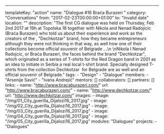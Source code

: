 ---
  templateKey: "action"
  name: "Dialogue #16 Braća Burazeri  "
  category: "Conversations"
  from: "2017-02-23T00:00:00+01:00"
  to: "Invalid date"
  location: ""
  description: "The first CG dialogue was held on Thursday, Feb 2nd 2017 at 19h at Topolska 18 together with Nikola and Nenad Radojicic (Braća Burazeri) who told us about their experience and work as the creators of the , \"Dechkotzar\" brand, how they became entrepreneurs although they were not thinking in that way, as well how one of their collections become official souvenir of Belgrade ...\n \nNikola I Nenad Radojcic, or Braća Burazeri, the faces behind the brand \"Dechkotzar\", which originated as a series of T-shirts for the Red Dragon band in 2001 as an idea to initiate in Serbia a real local t-shirt brand. Specially designed T-shirts from the collection Dechkotzar  for Belgrade are as well and an official souvenir of Belgrade."
  tags: 
    - "Design"
    - "Dialogue"
  members: 
    - "Arsenije Savić"
    - "Ivana Andrejić"
  mentors: []
  collaborators: []
  partners: []
  links: 
    - 
      name: "http://www.bracaburazeri.com/"
      url: "http://www.bracaburazeri.com/"
    - 
      name: "http://www.dechkotzar.com/"
      url: "http://www.dechkotzar.com/"
  images: 
    - 
      image: "/img/01_City_guerilla_Dijalozi16_2017.jpg"
    - 
      image: "/img/02_City_guerilla_Dijalozi16_2017.jpg"
    - 
      image: "/img/03_City_guerilla_Dijalozi16_2017.jpg"
    - 
      image: "/img/04_City_guerilla_Dijalozi16_2017.jpg"
    - 
      image: "/img/05_City_guerilla_Dijalozi16_2017.jpg"
  modules: "Dialogues"
  projects: 
    - "Dialogues"
